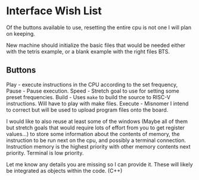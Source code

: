 # Interface Wish List

Of the buttons available to use, resetting the entire cpu is not one I will plan on keeping.

New machine should initialize the basic files that would be needed either with the tetris example, or a blank example with the right files BTS.

## Buttons

Play - execute instructions in the CPU according to the set frequency,
Pause - Pause execution.
Speed - Stretch goal to use for setting some preset frequencies.
Build - Uses `make` to build the source to RISC-V instructions. Will have to play with make files.
Execute - Misnomer I intend to correct but will be used to upload program files onto the board.

I would like to also reuse at least some of the windows (Maybe all of them but stretch goals that would require lots of effort from you to get register values...) to store some information about the contents of memory, the instruction to be run next on the cpu, and possibly a terminal connection. Instruction memory is the highest priority with other memory contents next priority. Terminal is low priority.

Let me know any details you are missing so I can provide it. These will likely be integrated as objects within the code. (C++)
